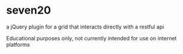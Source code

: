 seven20
=======

a jQuery plugin for a grid that interacts directly with a restful api

Educational purposes only, not currently intended for use on internet platforms 
